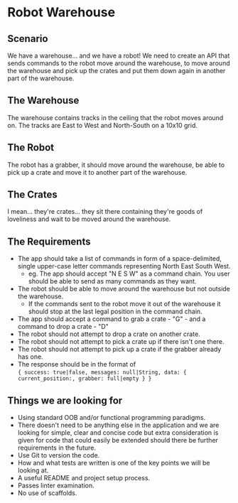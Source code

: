 # Robot Warehouse

## Scenario
We have a warehouse... and we have a robot! We need to create an API that sends commands to the robot move around the warehouse,
to move around the warehouse and pick up the crates and put them down again in another part 
of the warehouse.

## The Warehouse
The warehouse contains tracks in the ceiling that the robot moves around on. The tracks are East to West
and North-South on a 10x10 grid.

## The Robot
The robot has a grabber, it should move around the warehouse, be able to pick up a crate and move it
to another part of the warehouse.

## The Crates
I mean... they're crates... they sit there containing they're goods of loveliness and wait to be moved
around the warehouse.

## The Requirements
* The app should take a list of commands in form of a space-delimited, single upper-case letter 
commands representing North East South West.
  * eg. The app should accept "N E S W" as a command chain. You user should be able to send as
  many commands as they want.
* The robot should be able to move around the warehouse but not outside the warehouse.
  * If the commands sent to the robot move it out of the warehouse it should stop at the last legal 
  position in the command chain.
* The app should accept a command to grab a crate - "G" - and a command to drop a crate - "D"
* The robot should not attempt to drop a crate on another crate.
* The robot should not attempt to pick a crate up if there isn't one there.
* The robot should not attempt to pick up a crate if the grabber already has one.
* The response should be in the format of <br />
`{ success: true|false, messages: null|String, data: { current_position:, grabber: full|empty } }`


## Things we are looking for
* Using standard OOB and/or functional programming paradigms.
* There doesn't need to be anything else in the application and we are looking for simple, clear and
concise code but extra consideration is given for code that could easily be extended should there be further
requirements in the future.
* Use Git to version the code.
* How and what tests are written is one of the key points we will be looking at.
* A useful README and project setup process.
* Passes linter examination.
* No use of scaffolds.
